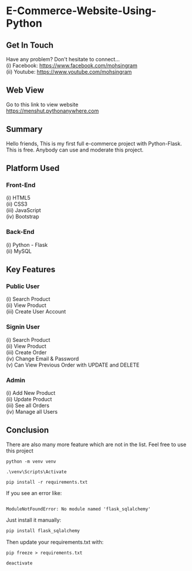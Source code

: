 # E-Commerce-Website-Using-Python

## Get In Touch

Have any problem? Don't hesitate to connect... <br>
(i) Facebook: https://www.facebook.com/mohsingram <br>
(ii) Youtube: https://www.youtube.com/mohsingram <br>

## Web View

Go to this link to view website <br>
https://menshut.pythonanywhere.com

## Summary

Hello friends, This is my first full e-commerce project with Python-Flask. This is free. Anybody can use and moderate this project.

## Platform Used

### Front-End

(i) HTML5 <br>
(ii) CSS3 <br>
(iii) JavaScript <br>
(iv) Bootstrap <br>

### Back-End

(i) Python - Flask <br>
(ii) MySQL <br>

## Key Features

### Public User

(i) Search Product <br>
(ii) View Product <br>
(iii) Create User Account <br>

### Signin User

(i) Search Product <br>
(ii) View Product <br>
(iii) Create Order <br>
(iv) Change Email & Password <br>
(v) Can View Previous Order with UPDATE and DELETE <br>

### Admin

(i) Add New Product <br>
(ii) Update Product <br>
(iii) See all Orders <br>
(iv) Manage all Users <br>

## Conclusion

There are also many more feature which are not in the list. Feel free to use this project

```
python -m venv venv
```

```
.\venv\Scripts\Activate
```

```
pip install -r requirements.txt
```

If you see an error like:

```

ModuleNotFoundError: No module named 'flask_sqlalchemy'
```

Just install it manually:

```python
pip install flask_sqlalchemy
```

Then update your requirements.txt with:

```
pip freeze > requirements.txt
```

```
deactivate
```


